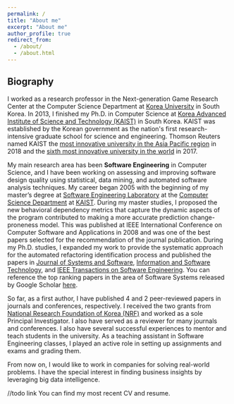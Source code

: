 ```yaml
---
permalink: /
title: "About me"
excerpt: "About me"
author_profile: true
redirect_from:
  - /about/
  - /about.html
---
```


Biography
------
I worked as a research professor in the Next-generation Game Research Center at the Computer Science Department at [Korea University](http://www.korea.ac.kr/mbshome/mbs/en/index.do) in South Korea. In 2013, I finished my Ph.D. in Computer Science at [Korea Advanced Institute of Science and Technology (KAIST)](http://www.kaist.ac.kr/html/en/index.html) in South Korea. KAIST was established by the Korean government as the nation's first research-intensive graduate school for science and engineering.
Thomson Reuters named KAIST the [most innovative university in the Asia Pacific region](https://www.reuters.com/article/us-asiapac-reuters-ranking-innovative-un/asia-pacifics-most-innovative-universities-2018-idUSKCN1J02SP) in 2018 and the [sixth most innovative university in the world](https://www.reuters.com/innovative-universities-2017/profile) in 2017.


My main research area has been **Software Engineering** in Computer Science, and I have been working on assessing and improving software design quality using statistical, data mining, and automated software analysis techniques.
My career began 2005 with the beginning of my master’s degree at [Software Engineering Laboratory](http://se.kaist.ac.kr/) at the [Computer Science Department](https://cs.kaist.ac.kr/) at [KAIST](http://www.kaist.ac.kr/html/en/index.html).
During my master studies, I proposed the new behavioral dependency metrics that capture the dynamic aspects of the program contributed to making a more accurate prediction change-proneness model. This was published at IEEE International Conference on Computer Software and Applications in 2008 and was one of the best papers selected for the recommendation of the journal publication.
During my Ph.D. studies, I expanded my work to provide the systematic approach for the automated refactoring identification process and published the papers in [Journal of Systems and Software](https://www.journals.elsevier.com/journal-of-systems-and-software), [Information and Software Technology](https://www.journals.elsevier.com/information-and-software-technology), and [IEEE Transactions on Software Engineering](https://www.computer.org/web/tse).
You can reference the top ranking papers in the area of Software Systems released by Google Scholar [here](https://scholar.google.com/citations?view_op=top_venues&hl=en&vq=eng_softwaresystems).


So far, as a first author, I have published 4 and 2 peer-reviewed papers in journals and conferences, respectively. I received the two grants from [National Research Foundation of Korea (NRF)](http://www.nrf.re.kr/eng/main) and worked as a sole Principal Investigator. I also have served as a reviewer for many journals and conferences. I also have several successful experiences to mentor and teach students in the university. As a teaching assistant in Software Engineering classes, I played an active role in setting up assignments and exams and grading them.


From now on, I would like to work in companies for solving real-world problems.
I have the special interest in finding business insights by leveraging big data intelligence.

//todo link
You can find my most recent CV and resume.


<!--
News
------
-->
